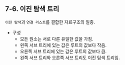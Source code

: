 ## 7-6. 이진 탐색 트리



`이진 탐색`과 `연결 리스트`를 결합한 자료구조의 일종.

- 구성
    - 모든 원소는 서로 다른 유일한 값을 가짐.
    - 왼쪽 서브 트리에 있는 값은 루트의 값보다 작음.
    - 오른쪽 서브 트리에 있는 값은 루트의 값보다 큼.
    - 왼쪽 서브 트리와 오른쪽 서브 트리도 이진 탐색 트리임.